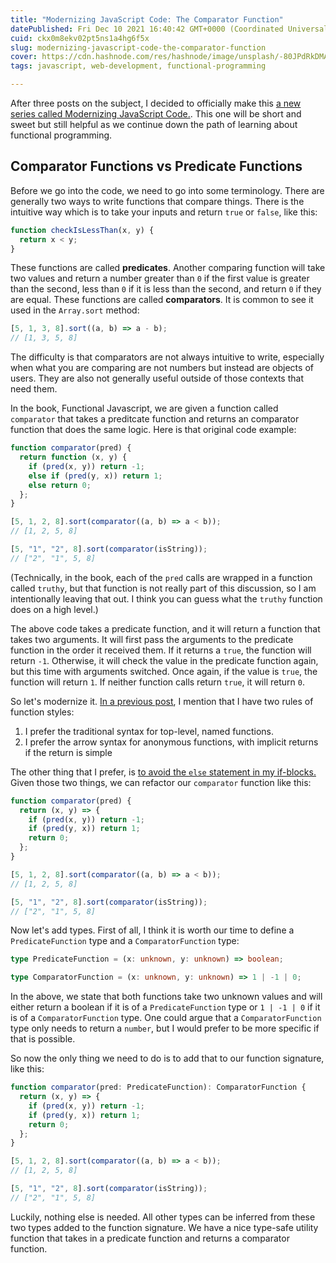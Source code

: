 ```yaml
---
title: "Modernizing JavaScript Code: The Comparator Function"
datePublished: Fri Dec 10 2021 16:40:42 GMT+0000 (Coordinated Universal Time)
cuid: ckx0m8ekv02pt5ns1a4hg6f5x
slug: modernizing-javascript-code-the-comparator-function
cover: https://cdn.hashnode.com/res/hashnode/image/unsplash/-80JPdRkDMA/upload/v1639093074870/uvqR5H_l3.jpeg
tags: javascript, web-development, functional-programming

---
```


After three posts on the subject, I decided to officially make this [a new series called Modernizing JavaScript Code.](https://non-traditional.dev/series/modern-js). This one will be short and sweet but still helpful as we continue down the path of learning about functional programming.

## Comparator Functions vs Predicate Functions

Before we go into the code, we need to go into some terminology. There are generally two ways to write functions that compare things. There is the intuitive way which is to take your inputs and return `true` or `false`, like this:

```javascript
function checkIsLessThan(x, y) {
  return x < y;
}
```

These functions are called **predicates**. Another comparing function will take two values and return a number greater than `0` if the first value is greater than the second, less than `0` if it is less than the second, and return `0` if they are equal. These functions are called **comparators**. It is common to see it used in the `Array.sort` method:

```javascript
[5, 1, 3, 8].sort((a, b) => a - b);
// [1, 3, 5, 8]
```

The difficulty is that comparators are not always intuitive to write, especially when what you are comparing are not numbers but instead are objects of users. They are also not generally useful outside of those contexts that need them.

In the book, Functional Javascript, we are given a function called `comparator` that takes a preditcate function and returns an comparator function that does the same logic. Here is that original code example:

```javascript
function comparator(pred) {
  return function (x, y) {
    if (pred(x, y)) return -1;
    else if (pred(y, x)) return 1;
    else return 0;
  };
}

[5, 1, 2, 8].sort(comparator((a, b) => a < b));
// [1, 2, 5, 8]

[5, "1", "2", 8].sort(comparator(isString));
// ["2", "1", 5, 8]
```

(Technically, in the book, each of the `pred` calls are wrapped in a function called `truthy`, but that function is not really part of this discussion, so I am intentionally leaving that out. I think you can guess what the `truthy` function does on a high level.)

The above code takes a predicate function, and it will return a function that takes two arguments. It will first pass the arguments to the predicate function in the order it received them. If it returns a `true`, the function will return `-1`. Otherwise, it will check the value in the predicate function again, but this time with arguments switched. Once again, if the value is `true`, the function will return `1`. If neither function calls return `true`, it will return `0`.

So let's modernize it. [In a previous post](https://non-traditional.dev/modernizing-code-splat-and-unsplat-78aa9d0dd77f), I mention that I have two rules of function styles:

1. I prefer the traditional syntax for top-level, named functions.
2. I prefer the arrow syntax for anonymous functions, with implicit returns if the return is simple

The other thing that I prefer, is [to avoid the `else` statement in my if-blocks.](https://non-traditional.dev/how-to-make-your-conditional-statements-easier-to-read-in-javascript-6e8c3f5e44f6) Given those two things, we can refactor our `comparator` function like this:

```javascript
function comparator(pred) {
  return (x, y) => {
    if (pred(x, y)) return -1;
    if (pred(y, x)) return 1;
    return 0;
  };
}

[5, 1, 2, 8].sort(comparator((a, b) => a < b));
// [1, 2, 5, 8]

[5, "1", "2", 8].sort(comparator(isString));
// ["2", "1", 5, 8]
```

Now let's add types. First of all, I think it is worth our time to define a `PredicateFunction` type and a `ComparatorFunction` type:

```typescript
type PredicateFunction = (x: unknown, y: unknown) => boolean;

type ComparatorFunction = (x: unknown, y: unknown) => 1 | -1 | 0;
```

In the above, we state that both functions take two unknown values and will either return a boolean if it is of a `PredicateFunction` type or `1 | -1 | 0` if it is of a `ComparatorFunction` type. One could argue that a `ComparatorFunction` type only needs to return a `number`, but I would prefer to be more specific if that is possible.

So now the only thing we need to do is to add that to our function signature, like this:

```typescript
function comparator(pred: PredicateFunction): ComparatorFunction {
  return (x, y) => {
    if (pred(x, y)) return -1;
    if (pred(y, x)) return 1;
    return 0;
  };
}

[5, 1, 2, 8].sort(comparator((a, b) => a < b));
// [1, 2, 5, 8]

[5, "1", "2", 8].sort(comparator(isString));
// ["2", "1", 5, 8]
```

Luckily, nothing else is needed. All other types can be inferred from these two types added to the function signature. We have a nice type-safe utility function that takes in a predicate function and returns a comparator function.
